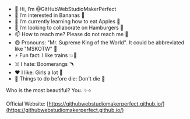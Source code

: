 - 👋 Hi, I’m @GitHubWebStudioMakerPerfect
- 👀 I’m interested in Bananas 🍌
- 🌱 I’m currently learning how to eat Apples 🍏
- 💞️ I’m looking to collaborate on Hamburgers 🍔
- 📫 How to reach me? Please do not reach me 🔫
- 😄 Pronouns: "Mr. Supreme King of the World". It could be abbreviated like "MSKOTW" 👑
- ⚡ Fun fact: I like trains 💥🚝
- ☠️ I hate: Boomerangs 🪃
- ❤️ I like: Girls a lot 👧
- 🌵 Things to do before die: Don't die 🤑

Who is the most beautiful? You. ✨⭐️

Official Website: [https://githubwebstudiomakerperfect.github.io/](https://githubwebstudiomakerperfect.github.io/)

<!---
GitHubWebStudioMakerPerfect/GitHubWebStudioMakerPerfect is a ✨ special ✨ repository because its `README.md` (this file) appears on your GitHub profile.
You can click the Preview link to take a look at your changes.
--->

